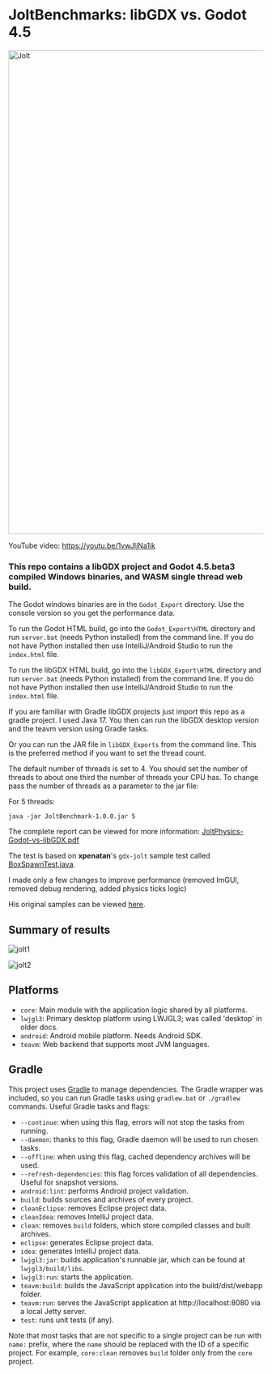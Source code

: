 # JoltBenchmarks: libGDX vs. Godot 4.5

<img width="1640" height="957" alt="Jolt" src="https://github.com/user-attachments/assets/f60df838-cc4f-4e5a-8d30-b5bda3e60f1d" />

YouTube video: https://youtu.be/1vwJIjNa1ik

### This repo contains a libGDX project and Godot 4.5.beta3 compiled Windows binaries, and WASM single thread web build.

The Godot windows binaries are in the `Godot_Export` directory.  Use the console version so you get the performance data.

To run the Godot HTML build, go into the `Godot_Export\HTML` directory and run `server.bat` (needs Python installed) from the command line.  If you do not have Python installed then use IntelliJ/Android Studio to run the `index.html` file.

To run the libGDX HTML build, go into the `libGDX_Export\HTML` directory and run `server.bat` (needs Python installed) from the command line.  If you do not have Python installed then use IntelliJ/Android Studio to run the `index.html` file.

If you are familiar with Gradle libGDX projects just import this repo as a gradle project.  I used Java 17.  You then can run the libGDX desktop version and the teavm version using Gradle tasks.

Or you can run the JAR file in `libGDX_Exports` from the command line.  This is the preferred method if you want to set the thread count. 

The default number of threads is set to 4. You should set the number of threads to about one third the number of threads your CPU has. 
To change pass the number of threads as a parameter to the jar file:

For 5 threads:
```
java -jar JoltBenchmark-1.0.0.jar 5
```

The complete report can be viewed for more information: [JoltPhysics-Godot-vs-libGDX.pdf](https://github.com/antzGames/Jolt-libGDX-vs-Godot/blob/master/JoltPhysics-Godot-vs-libGDX.pdf)

The test is based on **xpenatan**'s `gdx-jolt` sample test called [BoxSpawnTest.java](https://github.com/xpenatan/gdx-jolt/blob/master/examples/samples/core/src/main/java/jolt/example/samples/app/tests/playground/box/BoxSpawnTest.java).

I made only a few changes to improve performance (removed ImGUI, removed debug rendering, added physics ticks logic)

His original samples can be viewed [here](https://xpenatan.github.io/gdx-jolt/examples/samples/).

## Summary of results

![jolt1](https://github.com/user-attachments/assets/8084367e-ff99-40e6-a595-567e55fba6ce)

![jolt2](https://github.com/user-attachments/assets/b6193922-86e7-42e9-891e-1bb5e67b00f9)

## Platforms

- `core`: Main module with the application logic shared by all platforms.
- `lwjgl3`: Primary desktop platform using LWJGL3; was called 'desktop' in older docs.
- `android`: Android mobile platform. Needs Android SDK.
- `teavm`: Web backend that supports most JVM languages.

## Gradle

This project uses [Gradle](https://gradle.org/) to manage dependencies.
The Gradle wrapper was included, so you can run Gradle tasks using `gradlew.bat` or `./gradlew` commands.
Useful Gradle tasks and flags:

- `--continue`: when using this flag, errors will not stop the tasks from running.
- `--daemon`: thanks to this flag, Gradle daemon will be used to run chosen tasks.
- `--offline`: when using this flag, cached dependency archives will be used.
- `--refresh-dependencies`: this flag forces validation of all dependencies. Useful for snapshot versions.
- `android:lint`: performs Android project validation.
- `build`: builds sources and archives of every project.
- `cleanEclipse`: removes Eclipse project data.
- `cleanIdea`: removes IntelliJ project data.
- `clean`: removes `build` folders, which store compiled classes and built archives.
- `eclipse`: generates Eclipse project data.
- `idea`: generates IntelliJ project data.
- `lwjgl3:jar`: builds application's runnable jar, which can be found at `lwjgl3/build/libs`.
- `lwjgl3:run`: starts the application.
- `teavm:build`: builds the JavaScript application into the build/dist/webapp folder.
- `teavm:run`: serves the JavaScript application at http://localhost:8080 via a local Jetty server.
- `test`: runs unit tests (if any).

Note that most tasks that are not specific to a single project can be run with `name:` prefix, where the `name` should be replaced with the ID of a specific project.
For example, `core:clean` removes `build` folder only from the `core` project.
